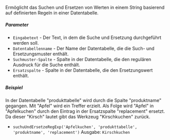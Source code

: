 Ermöglicht das Suchen und Ersetzen von Werten in einem String basierend auf definierten Regeln in einer Datentabelle.

##### Parameter
* `Eingabetext` - Der Text, in dem die Suche und Ersetzung durchgeführt werden soll.
* `Datentabellenname` - Der Name der Datentabelle, die die Such- und Ersetzungsmuster enthält.
* `Suchmuster-Spalte` - Spalte in der Datentabelle, die den regulären Ausdruck für die Suche enthält.
* `Ersatzspalte` - Spalte in der Datentabelle, die den Ersetzungswert enthält.

##### Beispiel
In der Datentabelle "produkttabelle" wird durch die Spalte "produktname" gegangen. Mit "Apfel" wird ein Treffer
erzielt. Als Folge wird "Apfel" in "Apfelkuchen" durch den Eintrag in der Ersatzspalte "replacement" ersetzt. Da dieser
"Kirsch" lautet gibt das Werkzeug "Kirschkuchen" zurück.
* `suchuUndErsetzeRegExp('Apfelkuchen', 'produkttabelle', 'produktname', 'replacement')` Ausgabe: `Kirschkuchen`
